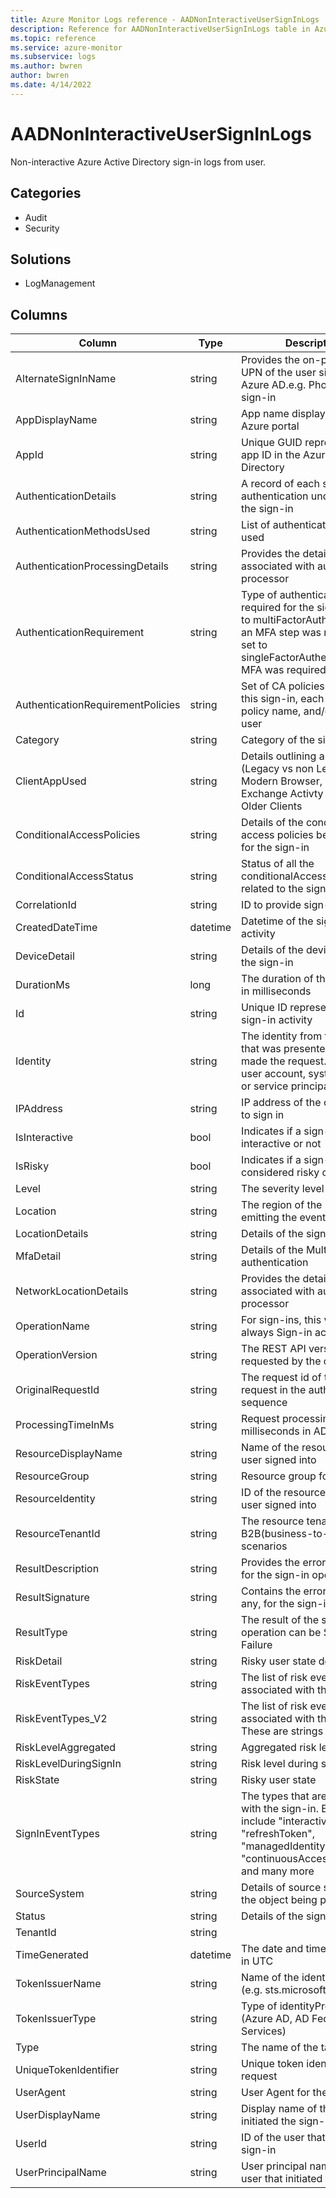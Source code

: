 ```yaml
---
title: Azure Monitor Logs reference - AADNonInteractiveUserSignInLogs
description: Reference for AADNonInteractiveUserSignInLogs table in Azure Monitor Logs.
ms.topic: reference
ms.service: azure-monitor
ms.subservice: logs
ms.author: bwren
author: bwren
ms.date: 4/14/2022
---
```


# AADNonInteractiveUserSignInLogs

 Non-interactive Azure Active Directory sign-in logs from user.

## Categories

- Audit
- Security
## Solutions

- LogManagement




## Columns

| Column | Type | Description |
| --- | --- | --- |
| AlternateSignInName | string | Provides the on-premises UPN of the user sign-ing into Azure AD.e.g. Phone number sign-in |
| AppDisplayName | string | App name displayed in the Azure portal |
| AppId | string | Unique GUID representing the app ID in the Azure Active Directory |
| AuthenticationDetails | string | A record of each step of authentication undertaken in the sign-in |
| AuthenticationMethodsUsed | string | List of authentication methods used |
| AuthenticationProcessingDetails | string | Provides the details associated with authentication processor |
| AuthenticationRequirement | string | Type of authentication required for the sign-in.  If set to multiFactorAuthentication, an MFA step was required.  If set to singleFactorAuthentication, no MFA was required |
| AuthenticationRequirementPolicies | string | Set of CA policies that apply to this sign-in, each as CA: policy name, and/or MFA: Per-user |
| Category | string | Category of the sign-in event |
| ClientAppUsed | string | Details outlining app auth used (Legacy vs non Legacy) Eg: Modern Browser, Native App, Exchange Activty Sync and Older Clients |
| ConditionalAccessPolicies | string | Details of the conditional access policies being applied for the sign-in |
| ConditionalAccessStatus | string | Status of all the conditionalAccess policies related to the sign-in |
| CorrelationId | string | ID to provide sign-in trail |
| CreatedDateTime | datetime | Datetime of the sign-in activity |
| DeviceDetail | string | Details of the device used for the sign-in |
| DurationMs | long | The duration of the operation in milliseconds |
| Id | string | Unique ID representing the sign-in activity |
| Identity | string | The identity from the token that was presented when you made the request. It can be a user account, system account, or service principal |
| IPAddress | string | IP address of the client used to sign in |
| IsInteractive | bool | Indicates if a sign-in is interactive or not |
| IsRisky | bool | Indicates if a sign-in is considered risky or not |
| Level | string | The severity level of the event |
| Location | string | The region of the resource emitting the event |
| LocationDetails | string | Details of the sign-in location |
| MfaDetail | string | Details of the Multi-factor authentication |
| NetworkLocationDetails | string | Provides the details associated with authentication processor |
| OperationName | string | For sign-ins, this value is always Sign-in activity |
| OperationVersion | string | The REST API version that's requested by the client |
| OriginalRequestId | string | The request id of the first request in the authentication sequence |
| ProcessingTimeInMs | string | Request processing time in milliseconds in AD STS |
| ResourceDisplayName | string | Name of the resource that the user signed into |
| ResourceGroup | string | Resource group for the logs |
| ResourceIdentity | string | ID of the resource that the user signed into |
| ResourceTenantId | string | The resource tenantId for B2B(business-to-business) scenarios |
| ResultDescription | string | Provides the error description for the sign-in operation |
| ResultSignature | string | Contains the error code, if any, for the sign-in operation |
| ResultType | string | The result of the sign-in operation can be Success or Failure |
| RiskDetail | string | Risky user state details |
| RiskEventTypes | string | The list of risk event types associated with the sign-in |
| RiskEventTypes_V2 | string | The list of risk event types associated with the sign-in. These are strings |
| RiskLevelAggregated | string | Aggregated risk level |
| RiskLevelDuringSignIn | string | Risk level during sign-in |
| RiskState | string | Risky user state |
| SignInEventTypes | string | The types that are associated with the sign-in.  Examples include "interactive", "refreshToken", "managedIdentity", "continuousAccessEvaluation" and many more |
| SourceSystem | string | Details of source system of the object being provisioned |
| Status | string | Details of the sign-in status |
| TenantId | string |  |
| TimeGenerated | datetime | The date and time of the event in UTC |
| TokenIssuerName | string | Name of the identity provider (e.g. sts.microsoft.com ) |
| TokenIssuerType | string | Type of identityProvider (Azure AD, AD Federation Services) |
| Type | string | The name of the table |
| UniqueTokenIdentifier | string | Unique token identifier for the request |
| UserAgent | string | User Agent for the sign-in |
| UserDisplayName | string | Display name of the user that initiated the sign-in |
| UserId | string | ID of the user that initiated the sign-in |
| UserPrincipalName | string | User principal name of the user that initiated the sign-in |
